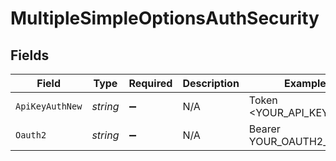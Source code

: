 # MultipleSimpleOptionsAuthSecurity


## Fields

| Field                    | Type                     | Required                 | Description              | Example                  |
| ------------------------ | ------------------------ | ------------------------ | ------------------------ | ------------------------ |
| `ApiKeyAuthNew`          | *string*                 | :heavy_minus_sign:       | N/A                      | Token <YOUR_API_KEY>     |
| `Oauth2`                 | *string*                 | :heavy_minus_sign:       | N/A                      | Bearer YOUR_OAUTH2_TOKEN |